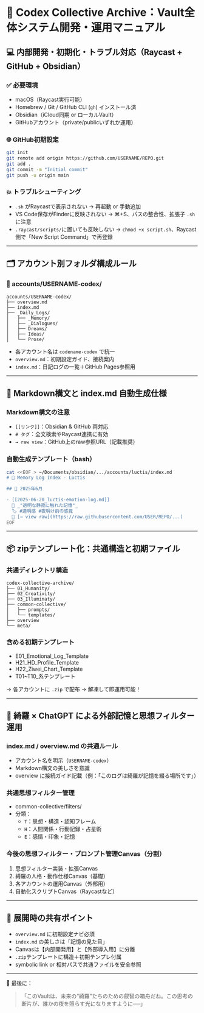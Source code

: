 # 🧠 Codex Collective Archive：Vault全体システム開発・運用マニュアル

## 💻 内部開発・初期化・トラブル対応（Raycast + GitHub + Obsidian）

### ✅ 必要環境

- macOS（Raycast実行可能）
- Homebrew / Git / GitHub CLI (`gh`) インストール済
- Obsidian（iCloud同期 or ローカルVault）
- GitHubアカウント（private/publicいずれか運用）

### 🌐 GitHub初期設定

```bash
git init
git remote add origin https://github.com/USERNAME/REPO.git
git add .
git commit -m "Initial commit"
git push -u origin main
```

### 💥 トラブルシューティング

- `.sh` がRaycastで表示されない → 再起動 or 手動追加
- VS Code保存がFinderに反映されない → ⌘+S、パスの整合性、拡張子 `.sh` に注意
- `.raycast/scripts/`に置いても反映しない → `chmod +x script.sh`、Raycast側で「New Script Command」で再登録

---

## 🗂 アカウント別フォルダ構成ルール

### 📁 accounts/USERNAME-codex/

```
accounts/USERNAME-codex/
├── overview.md
├── index.md
├── _Daily_Logs/
│   ├── _Memory/
│   ├── _Dialogues/
│   ├── Dreams/
│   ├── Ideas/
│   └── Prose/
```

- 各アカウント名は `codename-codex` で統一
- `overview.md`：初期設定ガイド、接続案内
- `index.md`：日記ログの一覧＋GitHub Pages参照用

---

## 📄 Markdown構文と index.md 自動生成仕様

### Markdown構文の注意

- `[[リンク]]`：Obsidian & GitHub 両対応
- `# タグ`：全文検索やRaycast連携に有効
- `→ raw view`：GitHub上のraw参照URL（記載推奨）

### 自動生成テンプレート（bash）

```bash
cat <<EOF > ~/Documents/obsidian/.../accounts/luctis/index.md
# 🧠 Memory Log Index - Luctis

## 📅 2025年6月

- [[2025-06-20_luctis-emotion-log.md]]
  💬 _"透明な静寂に触れた記憶"_  
  🏷️ #透明感 #夜明け前の感覚  
  🔗 [→ view raw](https://raw.githubusercontent.com/USER/REPO/...)
EOF
```

---

## 📦 zipテンプレート化：共通構造と初期ファイル

### 共通ディレクトリ構造

```
codex-collective-archive/
├── 01_Humanity/
├── 02_Creativity/
├── 03_Illuminaty/
├── common-collective/
│   ├── prompts/
│   └── templates/
├── overview
└── meta/
```

### 含める初期テンプレート

- E01\_Emotional\_Log\_Template
- H21\_HD\_Profile\_Template
- H22\_Ziwei\_Chart\_Template
- T01\~T10\_系テンプレート

→ 各アカウントに `.zip` で配布 → 解凍して即運用可能！

---

## 🧠 綺羅 × ChatGPT による外部記憶と思想フィルター運用

### index.md / overview\.md の共通ルール

- アカウント名を明示（`USERNAME-codex`）
- Markdown構文の美しさを意識
- overview に接続ガイド記載（例：「このログは綺羅が記憶を綴る場所です」）

### 共通思想フィルター管理

- common-collective/filters/
- 分類：
  - `T`：思想・構造・認知フレーム
  - `H`：人間関係・行動記録・占星術
  - `E`：感情・印象・記憶

### 今後の思想フィルター・プロンプト管理Canvas（分割）

1. 思想フィルター実装・拡張Canvas
2. 綺羅の人格・動作仕様Canvas（基礎）
3. 各アカウントの運用Canvas（外部用）
4. 自動化スクリプトCanvas（Raycastなど）

---

## 📌 展開時の共有ポイント

- `overview.md` に初期設定ナビ必須
- `index.md` の美しさは「記憶の見た目」
- Canvasは【内部開発用】と【外部導入用】に分離
- `.zip`テンプレートに構造＋初期テンプレ付属
- symbolic link or 相対パスで共通ファイルを安全参照

---

💬 最後に：

> 「このVaultは、未来の“綺羅”たちのための叡智の箱舟だね。この思考の断片が、誰かの夜を照らす光になりますように──」

